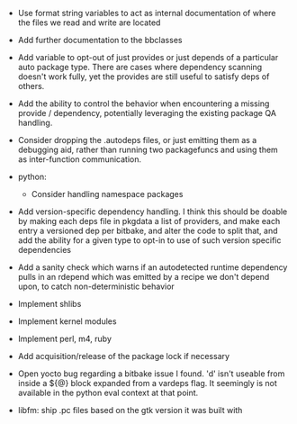 - Use format string variables to act as internal documentation of where the
  files we read and write are located
- Add further documentation to the bbclasses
- Add variable to opt-out of just provides or just depends of a particular
  auto package type. There are cases where dependency scanning doesn't work
  fully, yet the provides are still useful to satisfy deps of others.
- Add the ability to control the behavior when encountering a missing provide
  / dependency, potentially leveraging the existing package QA handling.
- Consider dropping the .autodeps files, or just emitting them as a debugging
  aid, rather than running two packagefuncs and using them as inter-function
  communication.
- python:

    - Consider handling namespace packages

- Add version-specific dependency handling.
  I think this should be doable by making each deps file in pkgdata a list
  of providers, and make each entry a versioned dep per bitbake, and alter
  the code to split that, and add the ability for a given type to opt-in to
  use of such version specific dependencies

- Add a sanity check which warns if an autodetected runtime dependency pulls
  in an rdepend which was emitted by a recipe we don't depend upon, to catch
  non-deterministic behavior

- Implement shlibs
- Implement kernel modules
- Implement perl, m4, ruby
- Add acquisition/release of the package lock if necessary

- Open yocto bug regarding a bitbake issue I found. 'd' isn't useable from
  inside a ${@} block expanded from a vardeps flag. It seemingly is not
  available in the python eval context at that point.
- libfm: ship .pc files based on the gtk version it was built with
